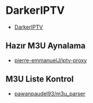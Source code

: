 # DarkerIPTV

- [DarkerIPTV](https://raw.githubusercontent.com/darkervip/darkeriptv/main/Kanallar/darkervip.m3u)

## Hazır M3U Aynalama

- [pierre-emmanuelJ/iptv-proxy](https://github.com/pierre-emmanuelJ/iptv-proxy)

## M3U Liste Kontrol

- [pawanpaudel93/m3u_parser](https://github.com/pawanpaudel93/m3u_parser)

